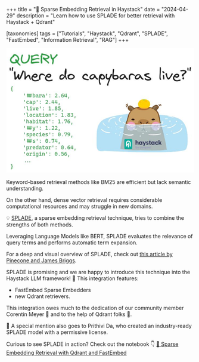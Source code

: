 +++
title = "🔎 Sparse Embedding Retrieval in Haystack"
date = "2024-04-29"
description = "Learn how to use SPLADE for better retrieval with Haystack + Qdrant"

[taxonomies]
tags = ["Tutorials", "Haystack", "Qdrant", "SPLADE", "FastEmbed", "Information Retrieval", "RAG"]
+++

![Splade](splade_haystack.jpeg)

Keyword-based retrieval methods like BM25 are efficient but lack semantic understanding.

On the other hand, dense vector retrieval requires considerable computational resources and may struggle in new domains.


💡 [SPLADE](https://github.com/naver/splade), a sparse embedding retrieval technique, tries to combine the strengths of both methods.

Leveraging Language Models like BERT, SPLADE evaluates the relevance of query terms and performs automatic term expansion.

For a deep and visual overview of SPLADE, check out [this article by Pinecone and James Briggs](https://www.pinecone.io/learn/splade/).


SPLADE is promising and we are happy to introduce this technique into the Haystack LLM framework! 🎉
This integration features:
- FastEmbed Sparse Embedders
- new Qdrant retrievers.


This integration owes much to the dedication of our community member Corentin Meyer 👏 and to the help of Qdrant folks 🙌.

🙏 A special mention also goes to Prithivi Da, who created an industry-ready SPLADE model with a permissive license.


Curious to see SPLADE in action? Check out the notebook 👇
[📓 Sparse Embedding Retrieval with Qdrant and FastEmbed](https://haystack.deepset.ai/cookbook/sparse_embedding_retrieval)